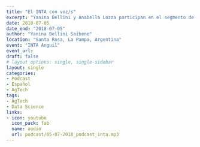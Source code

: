 ```yaml
---
title: "El INTA con voz/s"
excerpt: "Yanina Bellini y Anabella Lozza participan en el segmento de radio El INTA con Voz/s"
date: 2018-07-05
date_end: "2018-07-05"
author: "Yanina Bellini Saibene"
location: "Santa Rosa, La Pampa, Argentina"
event: "INTA Anguil"
event_url: 
draft: false
# layout options: single, single-sidebar
layout: single
categories:
- Podcast
- Español
- AgTech
tags:
- AgTech
- Data Science
links:
- icon: youtube
  icon_pack: fab
  name: audio
  url: podcast/05-07-2018_podcast_inta.mp3
---
```


